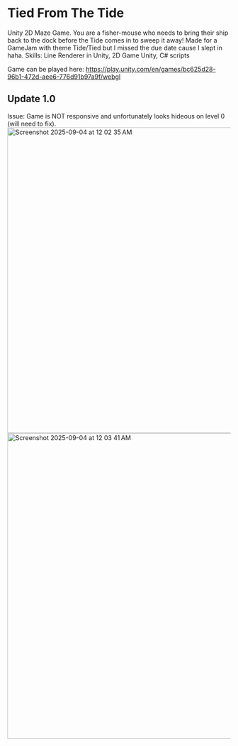 # Tied From The Tide
Unity 2D Maze Game. You are a fisher-mouse who needs to bring their ship back to the dock before the Tide comes in to sweep it away! Made for a GameJam with theme Tide/Tied but I missed the due date cause I slept in haha.
Skills: Line Renderer in Unity, 2D Game Unity, C# scripts 

Game can be played here: https://play.unity.com/en/games/bc625d28-96b1-472d-aee6-776d91b97a9f/webgl

## Update 1.0
Issue: Game is NOT responsive and unfortunately looks hideous on level 0 (will need to fix). 
<img width="1237" height="689" alt="Screenshot 2025-09-04 at 12 02 35 AM" src="https://github.com/user-attachments/assets/0284a8fe-ae2e-479b-8113-218e2e9fb221" />
<img width="1237" height="689" alt="Screenshot 2025-09-04 at 12 03 41 AM" src="https://github.com/user-attachments/assets/45fb893d-5a49-430b-86da-de5fd95ec09f" />


